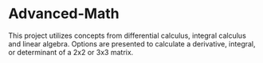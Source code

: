 # Advanced-Math
This project utilizes concepts from differential calculus, integral calculus and linear algebra. Options are presented to calculate a derivative, integral, or determinant of a 2x2 or 3x3 matrix.
